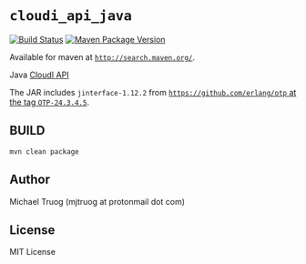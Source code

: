 `cloudi_api_java`
=================

[![Build Status](https://travis-ci.org/CloudI/cloudi_api_java.png)](https://travis-ci.org/CloudI/cloudi_api_java)
[![Maven Package Version](https://img.shields.io/maven-central/v/org.cloudi/cloudi_api_java.svg?maxAge=2592000)](http://search.maven.org/#search|ga|1|a%3A%22cloudi_api_java%22)

Available for maven at [`http://search.maven.org/`](http://search.maven.org/#search|gav|1|g%3A%22org.cloudi%22%20AND%20a%3A%22cloudi_api_java%22).

Java [CloudI API](https://cloudi.org/api.html#1_Intro)

The JAR includes `jinterface-1.12.2` from
[`https://github.com/erlang/otp` at the tag `OTP-24.3.4.5`](https://github.com/erlang/otp/tree/OTP-24.3.4.5/lib/jinterface).

BUILD
-----

    mvn clean package

Author
------

Michael Truog (mjtruog at protonmail dot com)

License
-------

MIT License

